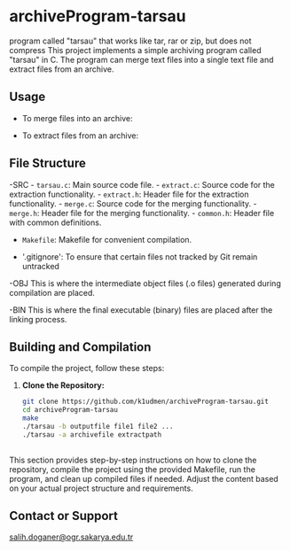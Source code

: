 # archiveProgram-tarsau

program called "tarsau" that works like tar, rar or zip, but does not compress
This project implements a simple archiving program called "tarsau" in C. The program can merge text files into a single text file and extract files from an archive.

## Usage

- To merge files into an archive:

- To extract files from an archive:
  
## File Structure

-SRC
	- `tarsau.c`: Main source code file.
	- `extract.c`: Source code for the extraction functionality.
	- `extract.h`: Header file for the extraction functionality.
	- `merge.c`: Source code for the merging functionality.
	- `merge.h`: Header file for the merging functionality.
	- `common.h`: Header file with common definitions.

- `Makefile`: Makefile for convenient compilation.

- '.gitignore': To ensure that certain files not tracked by Git remain untracked

-OBJ
	This is where the intermediate object files (.o files) generated during compilation are placed. 

-BIN
	This is where the final executable (binary) files are placed after the linking process.

  
## Building and Compilation

To compile the project, follow these steps:

1. **Clone the Repository:**
   ```bash
   git clone https://github.com/k1udmen/archiveProgram-tarsau.git
   cd archiveProgram-tarsau
   make
   ./tarsau -b outputfile file1 file2 ...
   ./tarsau -a archivefile extractpath
    
This section provides step-by-step instructions on how to clone the repository, compile the project using the provided Makefile, run the program, and clean up compiled files if needed. Adjust the content based on your actual project structure and requirements.

## Contact or Support

salih.doganer@ogr.sakarya.edu.tr

